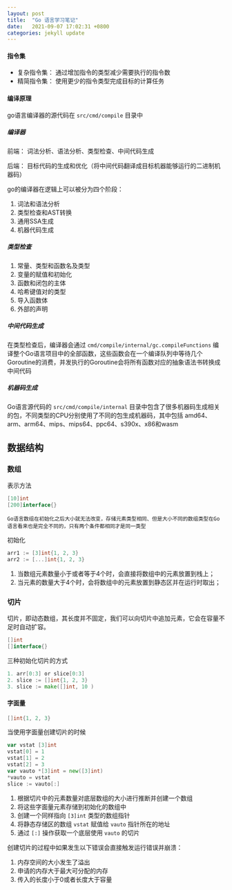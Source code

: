 ```yaml
---
layout: post
title:  "Go 语言学习笔记"
date:   2021-09-07 17:02:31 +0800
categories: jekyll update
---
```


#### 指令集

- 复杂指令集： 通过增加指令的类型减少需要执行的指令数
- 精简指令集： 使用更少的指令类型完成目标的计算任务


#### 编译原理

go语言编译器的源代码在 `src/cmd/compile` 目录中

##### 编译器
前端： 词法分析、语法分析、类型检查、中间代码生成

后端： 目标代码的生成和优化（将中间代码翻译成目标机器能够运行的二进制机器码）

go的编译器在逻辑上可以被分为四个阶段： 
1. 词法和语法分析
2. 类型检查和AST转换
3. 通用SSA生成
4. 机器代码生成

##### 类型检查
1. 常量、类型和函数名及类型
2. 变量的赋值和初始化
3. 函数和闭包的主体
4. 哈希键值对的类型
5. 导入函数体
6. 外部的声明


##### 中间代码生成

在类型检查后，编译器会通过 `cmd/compile/internal/gc.compileFunctions` 编译整个Go语言项目中的全部函数，这些函数会在一个编译队列中等待几个Goroutine的消费，并发执行的Goroutine会将所有函数对应的抽象语法书转换成中间代码


##### 机器码生成

Go语言源代码的 `src/cmd/compile/internal` 目录中包含了很多机器码生成相关的包，不同类型的CPU分别使用了不同的包生成机器码，其中包括 amd64、arm、arm64、mips、mips64、ppc64、s390x、x86和wasm


## 数据结构


### 数组

表示方法

``` go
[10]int
[200]interface{}
```
`Go语言数组在初始化之后大小就无法改变，存储元素类型相同、但是大小不同的数组类型在Go语言看来也是完全不同的，只有两个条件都相同才是同一类型`

初始化

``` go
arr1 := [3]int{1, 2, 3}
arr2 := [...]int{1, 2, 3}
```

1. 当数组元素数量小于或者等于4个时，会直接将数组中的元素放置到栈上；
2. 当元素的数量大于4个时，会将数组中的元素放置到静态区并在运行时取出；


### 切片

切片，即动态数组，其长度并不固定，我们可以向切片中追加元素，它会在容量不足时自动扩容。

``` go
[]int
[]interface{}
```

三种初始化切片的方式
``` go
1. arr[0:3] or slice[0:3]
2. slice := []int{1, 2, 3}
3. slice := make([]int, 10 )
```


#### 字面量

``` go
[]int{1, 2, 3}
```

当使用字面量创建切片的时候

``` go
var vstat [3]int
vstat[0] = 1
vstat[1] = 2
vstat[2] = 3
var vauto *[3]int = new([3]int)
*vauto = vstat
slice := vauto[:]
```

1. 根据切片中的元素数量对底层数组的大小进行推断并创建一个数组
2. 将这些字面量元素存储到初始化的数组中
3. 创建一个同样指向 `[3]int` 类型的数组指针
4. 将静态存储区的数组 `vstat` 赋值给 `vauto` 指针所在的地址
5. 通过 `[:]` 操作获取一个底层使用 `vauto` 的切片


创建切片的过程中如果发生以下错误会直接触发运行错误并崩溃：
1. 内存空间的大小发生了溢出
2. 申请的内存大于最大可分配的内存
3. 传入的长度小于0或者长度大于容量
